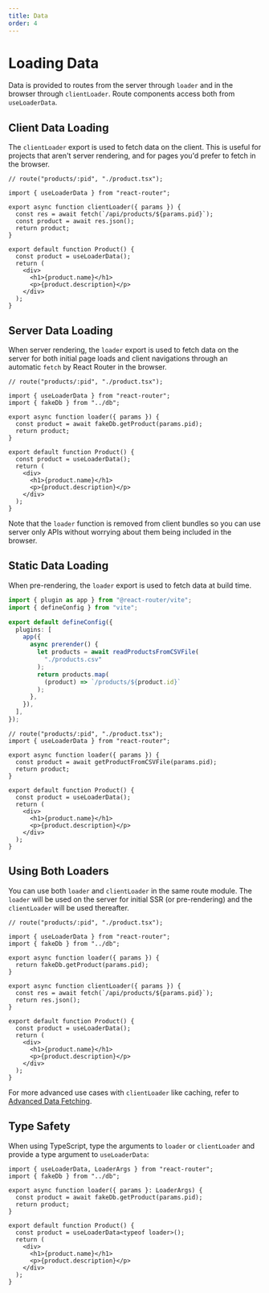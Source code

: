 ```yaml
---
title: Data
order: 4
---
```


# Loading Data

Data is provided to routes from the server through `loader` and in the browser through `clientLoader`. Route components access both from `useLoaderData`.

## Client Data Loading

The `clientLoader` export is used to fetch data on the client. This is useful for projects that aren't server rendering, and for pages you'd prefer to fetch in the browser.

```tsx filename=app/product.tsx
// route("products/:pid", "./product.tsx");

import { useLoaderData } from "react-router";

export async function clientLoader({ params }) {
  const res = await fetch(`/api/products/${params.pid}`);
  const product = await res.json();
  return product;
}

export default function Product() {
  const product = useLoaderData();
  return (
    <div>
      <h1>{product.name}</h1>
      <p>{product.description}</p>
    </div>
  );
}
```

## Server Data Loading

When server rendering, the `loader` export is used to fetch data on the server for both initial page loads and client navigations through an automatic `fetch` by React Router in the browser.

```tsx filename=app/product.tsx
// route("products/:pid", "./product.tsx");

import { useLoaderData } from "react-router";
import { fakeDb } from "../db";

export async function loader({ params }) {
  const product = await fakeDb.getProduct(params.pid);
  return product;
}

export default function Product() {
  const product = useLoaderData();
  return (
    <div>
      <h1>{product.name}</h1>
      <p>{product.description}</p>
    </div>
  );
}
```

Note that the `loader` function is removed from client bundles so you can use server only APIs without worrying about them being included in the browser.

## Static Data Loading

When pre-rendering, the `loader` export is used to fetch data at build time.

```ts filename=vite.config.ts
import { plugin as app } from "@react-router/vite";
import { defineConfig } from "vite";

export default defineConfig({
  plugins: [
    app({
      async prerender() {
        let products = await readProductsFromCSVFile(
          "./products.csv"
        );
        return products.map(
          (product) => `/products/${product.id}`
        );
      },
    }),
  ],
});
```

```tsx filename=app/product.tsx
// route("products/:pid", "./product.tsx");
import { useLoaderData } from "react-router";

export async function loader({ params }) {
  const product = await getProductFromCSVFile(params.pid);
  return product;
}

export default function Product() {
  const product = useLoaderData();
  return (
    <div>
      <h1>{product.name}</h1>
      <p>{product.description}</p>
    </div>
  );
}
```

## Using Both Loaders

You can use both `loader` and `clientLoader` in the same route module. The `loader` will be used on the server for initial SSR (or pre-rendering) and the `clientLoader` will be used thereafter.

```tsx filename=app/product.tsx
// route("products/:pid", "./product.tsx");

import { useLoaderData } from "react-router";
import { fakeDb } from "../db";

export async function loader({ params }) {
  return fakeDb.getProduct(params.pid);
}

export async function clientLoader({ params }) {
  const res = await fetch(`/api/products/${params.pid}`);
  return res.json();
}

export default function Product() {
  const product = useLoaderData();
  return (
    <div>
      <h1>{product.name}</h1>
      <p>{product.description}</p>
    </div>
  );
}
```

For more advanced use cases with `clientLoader` like caching, refer to [Advanced Data Fetching][advanced_data_fetching].

## Type Safety

When using TypeScript, type the arguments to `loader` or `clientLoader` and provide a type argument to `useLoaderData`:

```tsx filename=app/product.tsx lines=[3,7,13]
import { useLoaderData, LoaderArgs } from "react-router";
import { fakeDb } from "../db";

export async function loader({ params }: LoaderArgs) {
  const product = await fakeDb.getProduct(params.pid);
  return product;
}

export default function Product() {
  const product = useLoaderData<typeof loader>();
  return (
    <div>
      <h1>{product.name}</h1>
      <p>{product.description}</p>
    </div>
  );
}
```

[advanced_data_fetching]: ../tutorials/advanced-data-fetching
